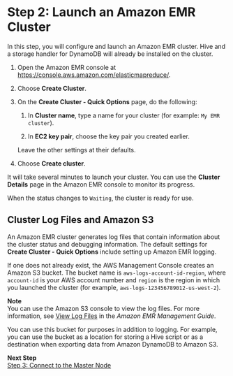 # Step 2: Launch an Amazon EMR Cluster<a name="EMRforDynamoDB.Tutorial.LaunchEMRCluster"></a>

In this step, you will configure and launch an Amazon EMR cluster\. Hive and a storage handler for DynamoDB will already be installed on the cluster\.

1. Open the Amazon EMR console at [https://console\.aws\.amazon\.com/elasticmapreduce/](https://console.aws.amazon.com/elasticmapreduce/)\.

1. Choose **Create Cluster**\.

1. On the **Create Cluster \- Quick Options** page, do the following:

   1. In **Cluster name**, type a name for your cluster \(for example: `My EMR cluster`\)\.

   1. In **EC2 key pair**, choose the key pair you created earlier\.

   Leave the other settings at their defaults\.

1. Choose **Create cluster**\.

It will take several minutes to launch your cluster\. You can use the **Cluster Details** page in the Amazon EMR console to monitor its progress\.

When the status changes to `Waiting`, the cluster is ready for use\.

## Cluster Log Files and Amazon S3<a name="w60aac36c11c11c15c11"></a>

An Amazon EMR cluster generates log files that contain information about the cluster status and debugging information\. The default settings for **Create Cluster \- Quick Options** include setting up Amazon EMR logging\.

If one does not already exist, the AWS Management Console creates an Amazon S3 bucket\. The bucket name is `aws-logs-account-id-region`, where ` account-id` is your AWS account number and `region` is the region in which you launched the cluster \(for example, `aws-logs-123456789012-us-west-2`\)\.

**Note**  
You can use the Amazon S3 console to view the log files\. For more information, see [View Log Files](https://docs.aws.amazon.com/ElasticMapReduce/latest/ManagementGuide/emr-manage-view-web-log-files.html) in the *Amazon EMR Management Guide*\.

You can use this bucket for purposes in addition to logging\. For example, you can use the bucket as a location for storing a Hive script or as a destination when exporting data from Amazon DynamoDB to Amazon S3\.

**Next Step**  
[Step 3: Connect to the Master Node](EMRforDynamoDB.Tutorial.ConnectToMasterNode.md)